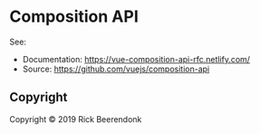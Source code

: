 # Composition API

See:

- Documentation: https://vue-composition-api-rfc.netlify.com/
- Source: https://github.com/vuejs/composition-api

## Copyright

Copyright © 2019 Rick Beerendonk
